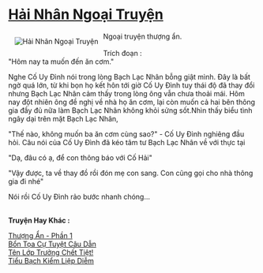 <a href="https://utruyen.com/hai-nhan-ngoai-truyen/22439/" title="Hải Nhân Ngoại Truyện"><h1>Hải Nhân Ngoại Truyện</h1></a><div style="display:table"><img align="right" style="float: left; padding: 10px;" src="https://utruyen.com/images/story/200x260/hai-nhan-ngoai-truyen.jpg" alt="Hải Nhân Ngoại Truyện">Ngoại truyện thượng ẩn.<br/><br/>Trích đoạn :<br/>"Hôm nay ta muốn đến ăn cơm."<p></p>Nghe Cố Uy Đình nói trong lòng Bạch Lạc Nhân bỗng giật mình. Đây là bất ngờ quá lớn, từ khi bọn họ kết hôn tới giờ Cố Uy Đình tuy thái độ đã thay đổi nhưng Bạch Lạc Nhân cảm thấy trong lòng ông vẫn chưa thoải mái. Hôm nay đột nhiên ông đề nghị về nhà họ ăn cơm, lại còn muốn cả hai bên thông gia đầy đủ nữa làm Bạch Lạc Nhân không khỏi sửng sốt.Nhìn thấy biểu tình ngây dại trên mặt Bạch Lạc Nhân, <p></p>"Thế nào, không muốn ba ăn cơm cùng sao?" - Cố Uy Đình nghiêng đầu hỏi. Câu nói của Cố Uy Đình đã kéo tâm tư Bạch Lạc Nhân về với thực tại<p></p> "Dạ, đâu có ạ, để con thông báo với Cố Hải"<p></p>"Vậy được, ta về thay đồ rồi đón mẹ con sang. Con cũng gọi cho nhà thông gia đi nhé"<p></p>Nói rồi Cố Uy Đình rảo bước nhanh chóng...</div><p><br><b>Truyện Hay Khác :</b></p><a href="https://utruyen.com/thuong-an-phan-1/22438/" alt="Thượng Ẩn - Phần 1">Thượng Ẩn - Phần 1</a><br/><a href="https://dammyh.wordpress.com/2019/11/07/bon-toa-cu-tuyet-cau-dan/" alt="Bổn Tọa Cự Tuyệt Câu Dẫn">Bổn Tọa Cự Tuyệt Câu Dẫn</a><br/><a href="https://github.com/quanluxury/truyenhot/tree/master/truyenhay/19296/" alt="Tên Lớp Trưởng Chết Tiệt!">Tên Lớp Trưởng Chết Tiệt!</a><br/><a href="https://github.com/quanluxury/truyenhot/tree/master/truyenhay/17462/" alt="Tiểu Bạch Kiểm Liệp Diễm">Tiểu Bạch Kiểm Liệp Diễm</a><br/>